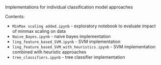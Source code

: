Implementations for individual classification model approaches

Contents:
* `MinMax scaling added.ipynb` - exploratory notebook to evaluate impact of minmax scaling on data
* `Naive_Bayes.ipynb` - naive bayes implementation
* `ling_feature_based_SVM.ipynb` - SVM implementation
* `ling_feature_based_SVM_with_heuristics.ipynb` - SVM implementation combined with heuristic approaches
* `tree_classifiers.ipynb` - tree classifier implementation
